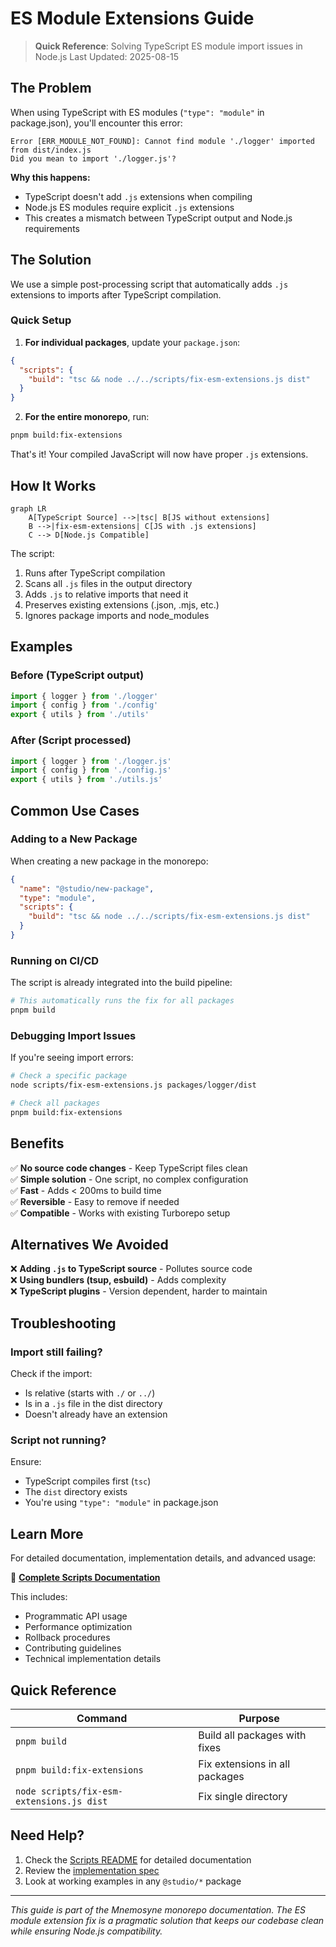 # ES Module Extensions Guide

> **Quick Reference**: Solving TypeScript ES module import issues in Node.js
> Last Updated: 2025-08-15

## The Problem

When using TypeScript with ES modules (`"type": "module"` in package.json), you'll encounter this error:

```
Error [ERR_MODULE_NOT_FOUND]: Cannot find module './logger' imported from dist/index.js
Did you mean to import './logger.js'?
```

**Why this happens:**

- TypeScript doesn't add `.js` extensions when compiling
- Node.js ES modules require explicit `.js` extensions
- This creates a mismatch between TypeScript output and Node.js requirements

## The Solution

We use a simple post-processing script that automatically adds `.js` extensions to imports after TypeScript compilation.

### Quick Setup

1. **For individual packages**, update your `package.json`:

```json
{
  "scripts": {
    "build": "tsc && node ../../scripts/fix-esm-extensions.js dist"
  }
}
```

2. **For the entire monorepo**, run:

```bash
pnpm build:fix-extensions
```

That's it! Your compiled JavaScript will now have proper `.js` extensions.

## How It Works

```mermaid
graph LR
    A[TypeScript Source] -->|tsc| B[JS without extensions]
    B -->|fix-esm-extensions| C[JS with .js extensions]
    C --> D[Node.js Compatible]
```

The script:

1. Runs after TypeScript compilation
2. Scans all `.js` files in the output directory
3. Adds `.js` to relative imports that need it
4. Preserves existing extensions (.json, .mjs, etc.)
5. Ignores package imports and node_modules

## Examples

### Before (TypeScript output)

```javascript
import { logger } from './logger'
import { config } from './config'
export { utils } from './utils'
```

### After (Script processed)

```javascript
import { logger } from './logger.js'
import { config } from './config.js'
export { utils } from './utils.js'
```

## Common Use Cases

### Adding to a New Package

When creating a new package in the monorepo:

```json
{
  "name": "@studio/new-package",
  "type": "module",
  "scripts": {
    "build": "tsc && node ../../scripts/fix-esm-extensions.js dist"
  }
}
```

### Running on CI/CD

The script is already integrated into the build pipeline:

```bash
# This automatically runs the fix for all packages
pnpm build
```

### Debugging Import Issues

If you're seeing import errors:

```bash
# Check a specific package
node scripts/fix-esm-extensions.js packages/logger/dist

# Check all packages
pnpm build:fix-extensions
```

## Benefits

✅ **No source code changes** - Keep TypeScript files clean  
✅ **Simple solution** - One script, no complex configuration  
✅ **Fast** - Adds < 200ms to build time  
✅ **Reversible** - Easy to remove if needed  
✅ **Compatible** - Works with existing Turborepo setup

## Alternatives We Avoided

❌ **Adding `.js` to TypeScript source** - Pollutes source code  
❌ **Using bundlers (tsup, esbuild)** - Adds complexity  
❌ **TypeScript plugins** - Version dependent, harder to maintain

## Troubleshooting

### Import still failing?

Check if the import:

- Is relative (starts with `./` or `../`)
- Is in a `.js` file in the dist directory
- Doesn't already have an extension

### Script not running?

Ensure:

- TypeScript compiles first (`tsc`)
- The `dist` directory exists
- You're using `"type": "module"` in package.json

## Learn More

For detailed documentation, implementation details, and advanced usage:

📖 **[Complete Scripts Documentation](../scripts/README.md)**

This includes:

- Programmatic API usage
- Performance optimization
- Rollback procedures
- Contributing guidelines
- Technical implementation details

## Quick Reference

| Command                                   | Purpose                        |
| ----------------------------------------- | ------------------------------ |
| `pnpm build`                              | Build all packages with fixes  |
| `pnpm build:fix-extensions`               | Fix extensions in all packages |
| `node scripts/fix-esm-extensions.js dist` | Fix single directory           |

## Need Help?

1. Check the [Scripts README](../scripts/README.md) for detailed documentation
2. Review the [implementation spec](./../.agent-os/specs/2025-08-15-post-processing-esm-fix/spec.md)
3. Look at working examples in any `@studio/*` package

---

_This guide is part of the Mnemosyne monorepo documentation. The ES module extension fix is a pragmatic solution that keeps our codebase clean while ensuring Node.js compatibility._
